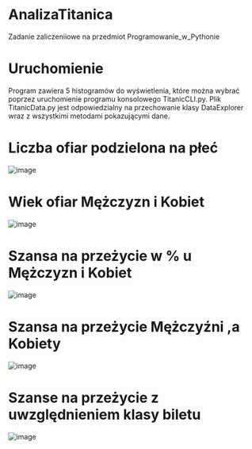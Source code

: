 # AnalizaTitanica

Zadanie zaliczeniiowe na przedmiot Programowanie_w_Pythonie
# Uruchomienie
Program zawiera 5 histogramów do wyświetlenia, które można wybrać poprzez uruchomienie programu konsolowego TitanicCLI.py.
Plik TitanicData.py jest odpowiedzialny na przechowanie klasy DataExplorer wraz z wszystkimi metodami pokazującymi dane.

# Liczba ofiar podzielona na płeć
![image](https://user-images.githubusercontent.com/123461439/214912780-d00bf3fc-5e98-4adc-a339-09223e036866.png)

# Wiek ofiar Mężczyzn i Kobiet
![image](https://user-images.githubusercontent.com/123461439/214913270-4344237a-e8ee-484c-8019-667c2c62c3ad.png)

# Szansa na przeżycie w % u Mężczyzn i Kobiet
![image](https://user-images.githubusercontent.com/123461439/214913526-57e92500-c750-4119-885e-3a2453cde67b.png)

# Szansa na przeżycie Mężczyźni ,a Kobiety
![image](https://user-images.githubusercontent.com/123461439/214913780-9b25abc6-48a1-40bc-9c35-6290693d28cf.png)

# Szanse na przeżycie z uwzględnieniem klasy biletu
![image](https://user-images.githubusercontent.com/123461439/214913888-ffab81fe-aed4-41b8-84ff-a060816293db.png)

